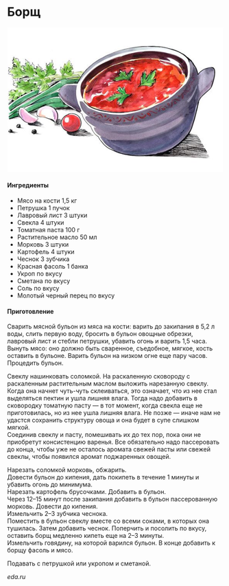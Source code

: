 ﻿---
image: ..\pics\728836862f731dcfa6b532f2ace8b4ed.jpg
---
# Борщ

![Борщ](..\pics\728836862f731dcfa6b532f2ace8b4ed.jpg)

#### Ингредиенты

* Мясо на кости 1,5 кг
* Петрушка 1 пучок
* Лавровый лист 3 штуки
* Свекла 4 штуки
* Томатная паста 100 г
* Растительное масло 50 мл
* Морковь 3 штуки
* Картофель 4 штуки
* Чеснок 3 зубчика
* Красная фасоль 1 банка
* Укроп по вкусу
* Сметана по вкусу
* Соль по вкусу
* Молотый черный перец по вкусу

#### Приготовление

Сварить мясной бульон из мяса на кости: варить до закипания в 5,2 л воды, слить первую воду, бросить в бульон овощные обрезки, лавровый лист и стебли петрушки, убавить огонь и варить 1,5 часа. Вынуть мясо: оно должно быть сваренное, съедобное, мягкое, кость оставить в бульоне. Варить бульон на низком огне еще пару часов. Процедить бульон.

Свеклу нашинковать соломкой. На раскаленную сковороду с раскаленным растительным маслом выложить нарезанную свеклу. Когда она начнет чуть-чуть склеиваться, это означает, что из нее стал выделяться пектин и ушла лишняя влага. Тогда надо добавить в сковородку томатную пасту — в тот момент, когда свекла еще не приготовилась, но из нее ушла лишняя влага. Не позже — иначе нам не удастся сохранить структуру овоща и она будет в супе слишком мягкой.  
Соединив свеклу и пасту, помешивать их до тех пор, пока они не приобретут консистенцию варенья. Все обязательно надо пассеровать до конца, чтобы уже не осталось аромата свежей пасты или свежей свеклы, чтобы появился аромат поджаренных овощей.

Нарезать соломкой морковь, обжарить.  
Довести бульон до кипения, дать покипеть в течение 1 минуты и убавить огонь до минимума.  
Нарезать картофель брусочками. Добавить в бульон.  
Через 12–15 минут после закипания добавить в бульон пассерованную морковь. Довести до кипения.  
Измельчить 2–3 зубчика чеснока.  
Поместить в бульон свеклу вместе со всеми соками, в которых она тушилась. Затем добавить чеснок. Поперчить и посолить по вкусу, оставить борщ медленно кипеть еще на 2–3 минуты.  
Измельчить говядину, на которой варился бульон. В конце добавить к борщу фасоль и мясо.

Подавать с петрушкой или укропом и сметаной.

*eda.ru*
